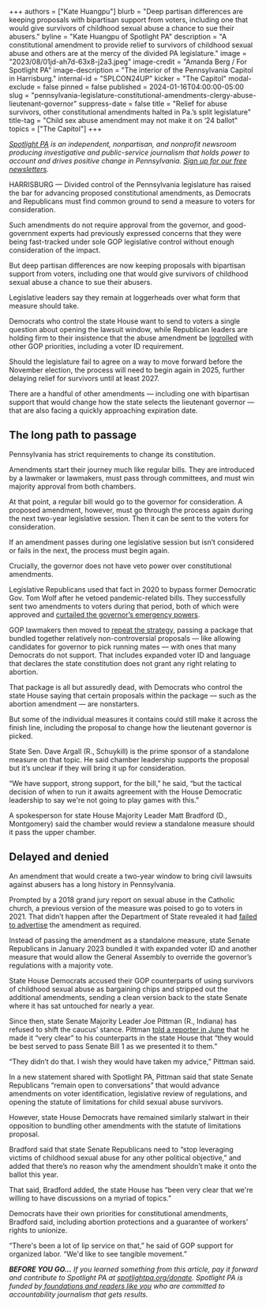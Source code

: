 +++
authors = ["Kate Huangpu"]
blurb = "Deep partisan differences are keeping proposals with bipartisan support from voters, including one that would give survivors of childhood sexual abuse a chance to sue their abusers."
byline = "Kate Huangpu of Spotlight PA"
description = "A constitutional amendment to provide relief to survivors of childhood sexual abuse and others are at the mercy of the divided PA legislature."
image = "2023/08/01jd-ah7d-63x8-j2a3.jpeg"
image-credit = "Amanda Berg / For Spotlight PA"
image-description = "The interior of the Pennsylvania Capitol in Harrisburg."
internal-id = "SPLCON24UP"
kicker = "The Capitol"
modal-exclude = false
pinned = false
published = 2024-01-16T04:00:00-05:00
slug = "pennsylvania-legislature-constitutional-amendments-clergy-abuse-lieutenant-governor"
suppress-date = false
title = "Relief for abuse survivors, other constitutional amendments halted in Pa.’s split legislature"
title-tag = "Child sex abuse amendment may not make it on ‘24 ballot"
topics = ["The Capitol"]
+++

<a href="https://www.spotlightpa.org/"><em>Spotlight PA</em></a><em> is an independent, nonpartisan, and nonprofit newsroom producing investigative and public-service journalism that holds power to account and drives positive change in Pennsylvania. </em><a href="https://www.spotlightpa.org/newsletters"><em>Sign up for our free newsletters</em></a><em>.</em>

HARRISBURG — Divided control of the Pennsylvania legislature has raised the bar for advancing proposed constitutional amendments, as Democrats and Republicans must find common ground to send a measure to voters for consideration.

Such amendments do not require approval from the governor, and good-government experts had previously expressed concerns that they were being fast-tracked under sole GOP legislative control without enough consideration of the impact.

But deep partisan differences are now keeping proposals with bipartisan support from voters, including one that would give survivors of childhood sexual abuse a chance to sue their abusers.

<script src="https://www.spotlightpa.org/embed.js" async></script><div data-spl-embed-version="1" data-spl-src="https://www.spotlightpa.org/embeds/newsletter/"></div>

Legislative leaders say they remain at loggerheads over what form that measure should take.

Democrats who control the state House want to send to voters a single question about opening the lawsuit window, while Republican leaders are holding firm to their insistence that the abuse amendment be <a href="https://www.nber.org/system/files/working_papers/w31169/w31169.pdf">logrolled</a> with other GOP priorities, including a voter ID requirement.

Should the legislature fail to agree on a way to move forward before the November election, the process will need to begin again in 2025, further delaying relief for survivors until at least 2027.

There are a handful of other amendments — including one with bipartisan support that would change how the state selects the lieutenant governor — that are also facing a quickly approaching expiration date.

## The long path to passage

Pennsylvania has strict requirements to change its constitution.

Amendments start their journey much like regular bills. They are introduced by a lawmaker or lawmakers, must pass through committees, and must win majority approval from both chambers.

At that point, a regular bill would go to the governor for consideration. A proposed amendment, however, must go through the process again during the next two-year legislative session. Then it can be sent to the voters for consideration.

If an amendment passes during one legislative session but isn’t considered or fails in the next, the process must begin again.

Crucially, the governor does not have veto power over constitutional amendments.

Legislative Republicans used that fact in 2020 to bypass former Democratic Gov. Tom Wolf after he vetoed pandemic-related bills. They successfully sent two amendments to voters during that period, both of which were approved and <a href="https://www.spotlightpa.org/news/2021/05/pa-primary-2021-ballot-question-disaster-declaration-results/">curtailed the governor’s emergency powers</a>.

GOP lawmakers then moved to <a href="https://www.spotlightpa.org/news/2022/01/pennsylvania-tom-wolf-vetoes-republican-legislature/">repeat the strategy</a>, passing a package that bundled together relatively non-controversial proposals — like allowing candidates for governor to pick running mates — with ones that many Democrats do not support. That includes expanded voter ID and language that declares the state constitution does not grant any right relating to abortion.

That package is all but assuredly dead, with Democrats who control the state House saying that certain proposals within the package — such as the abortion amendment — are nonstarters.

But some of the individual measures it contains could still make it across the finish line, including the proposal to change how the lieutenant governor is picked.

State Sen. Dave Argall (R., Schuykill) is the prime sponsor of a standalone measure on that topic. He said chamber leadership supports the proposal but it’s unclear if they will bring it up for consideration.

“We have support, strong support, for the bill,” he said, “but the tactical decision of when to run it awaits agreement with the House Democratic leadership to say we&#39;re not going to play games with this.”

A spokesperson for state House Majority Leader Matt Bradford (D., Montgomery) said the chamber would review a standalone measure should it pass the upper chamber.

## Delayed and denied

An amendment that would create a two-year window to bring civil lawsuits against abusers has a long history in Pennsylvania.

Prompted by a 2018 grand jury report on sexual abuse in the Catholic church, a previous version of the measure was poised to go to voters in 2021. That didn’t happen after the Department of State revealed it had <a href="https://www.spotlightpa.org/news/2021/02/kathy-boockvar-resigns-pennsylvania-election-official-constitutional-amendment/">failed to advertise</a> the amendment as required.

Instead of passing the amendment as a standalone measure, state Senate Republicans in January 2023 bundled it with expanded voter ID and another measure that would allow the General Assembly to override the governor’s regulations with a majority vote.

State House Democrats accused their GOP counterparts of using survivors of childhood sexual abuse as bargaining chips and stripped out the additional amendments, sending a clean version back to the state Senate where it has sat untouched for nearly a year.

Since then, state Senate Majority Leader Joe Pittman (R., Indiana) has refused to shift the caucus’ stance. Pittman <a href="https://www.inquirer.com/news/pennsylvania/statute-of-limitations-pennsylvania-child-sex-abuse-church-20230713.html">told a reporter in June</a> that he made it “very clear” to his counterparts in the state House that “they would be best served to pass Senate Bill 1 as we presented it to them.”

“They didn’t do that. I wish they would have taken my advice,” Pittman said.

In a new statement shared with Spotlight PA, Pittman said that state Senate Republicans “remain open to conversations” that would advance amendments on voter identification, legislative review of regulations, and opening the statute of limitations for child sexual abuse survivors.

<script src="https://www.spotlightpa.org/embed.js" async></script><div data-spl-embed-version="1" data-spl-src="https://www.spotlightpa.org/embeds/donate/"></div>

However, state House Democrats have remained similarly stalwart in their opposition to bundling other amendments with the statute of limitations proposal.

Bradford said that state Senate Republicans need to “stop leveraging victims of childhood sexual abuse for any other political objective,” and added that there’s no reason why the amendment shouldn’t make it onto the ballot this year.

That said, Bradford added, the state House has “been very clear that we&#39;re willing to have discussions on a myriad of topics.”

Democrats have their own priorities for constitutional amendments, Bradford said, including abortion protections and a guarantee of workers’ rights to unionize.

“There&#39;s been a lot of lip service on that,” he said of GOP support for organized labor. “We&#39;d like to see tangible movement.”

<strong><em>BEFORE YOU GO…</em></strong><em> If you learned something from this article, pay it forward and contribute to Spotlight PA at </em><a href="http://spotlightpa.org/donate"><em>spotlightpa.org/donate</em></a><em>. Spotlight PA is funded by</em><a href="https://www.spotlightpa.org/support"><em> foundations and readers like you</em></a><em> who are committed to accountability journalism that gets results.</em>

